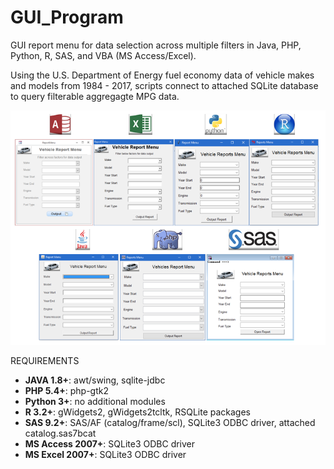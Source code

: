 # GUI_Program

GUI report menu for data selection across multiple filters in Java, PHP, Python, R, SAS, and VBA (MS Access/Excel). 

Using the U.S. Department of Energy fuel economy data of vehicle makes and models from 1984 - 2017, scripts connect to attached SQLite database to query filterable aggregagte MPG data.

![alt text](https://raw.githubusercontent.com/ParfaitG/GUI_Program/master/IMG/GUI_Programs.png)

REQUIREMENTS

* **JAVA 1.8+**: awt/swing, sqlite-jdbc
* **PHP 5.4+**: php-gtk2
* **Python 3+**: no additional modules
* **R 3.2+**: gWidgets2, gWidgets2tcltk, RSQLite packages
* **SAS 9.2+**: SAS/AF (catalog/frame/scl), SQLite3 ODBC driver, attached catalog.sas7bcat
* **MS Access 2007+**: SQLite3 ODBC driver
* **MS Excel 2007+**: SQLite3 ODBC driver
